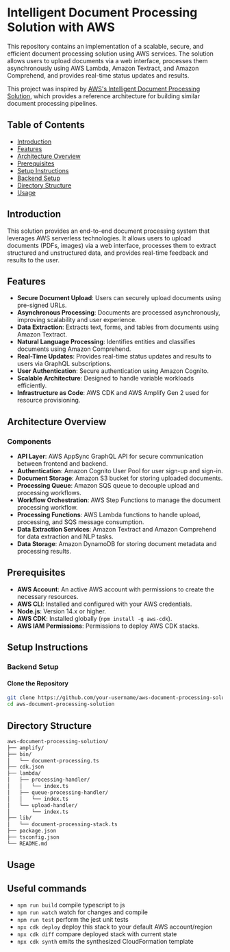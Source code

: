 # Intelligent Document Processing Solution with AWS

This repository contains an implementation of a scalable, secure, and efficient document processing solution using AWS services. The solution allows users to upload documents via a web interface, processes them asynchronously using AWS Lambda, Amazon Textract, and Amazon Comprehend, and provides real-time status updates and results.

This project was inspired by [AWS's Intelligent Document Processing Solution](https://aws.amazon.com/solutions/guidance/intelligent-document-processing-on-aws/?did=sl_card&trk=sl_card), which provides a reference architecture for building similar document processing pipelines.

## Table of Contents

- [Introduction](#introduction)
- [Features](#features)
- [Architecture Overview](#architecture-overview)
- [Prerequisites](#prerequisites)
- [Setup Instructions](#setup-instructions)
- [Backend Setup](#backend-setup)
- [Directory Structure](#directory-structure)
- [Usage](#usage)

## Introduction

This solution provides an end-to-end document processing system that leverages AWS serverless technologies. It allows users to upload documents (PDFs, images) via a web interface, processes them to extract structured and unstructured data, and provides real-time feedback and results to the user.

## Features

- **Secure Document Upload**: Users can securely upload documents using pre-signed URLs.
- **Asynchronous Processing**: Documents are processed asynchronously, improving scalability and user experience.
- **Data Extraction**: Extracts text, forms, and tables from documents using Amazon Textract.
- **Natural Language Processing**: Identifies entities and classifies documents using Amazon Comprehend.
- **Real-Time Updates**: Provides real-time status updates and results to users via GraphQL subscriptions.
- **User Authentication**: Secure authentication using Amazon Cognito.
- **Scalable Architecture**: Designed to handle variable workloads efficiently.
- **Infrastructure as Code**: AWS CDK and AWS Amplify Gen 2 used for resource provisioning.

## Architecture Overview

### Components

- **API Layer**: AWS AppSync GraphQL API for secure communication between frontend and backend.
- **Authentication**: Amazon Cognito User Pool for user sign-up and sign-in.
- **Document Storage**: Amazon S3 bucket for storing uploaded documents.
- **Processing Queue**: Amazon SQS queue to decouple upload and processing workflows.
- **Workflow Orchestration**: AWS Step Functions to manage the document processing workflow.
- **Processing Functions**: AWS Lambda functions to handle upload, processing, and SQS message consumption.
- **Data Extraction Services**: Amazon Textract and Amazon Comprehend for data extraction and NLP tasks.
- **Data Storage**: Amazon DynamoDB for storing document metadata and processing results.

## Prerequisites

- **AWS Account**: An active AWS account with permissions to create the necessary resources.
- **AWS CLI**: Installed and configured with your AWS credentials.
- **Node.js**: Version 14.x or higher.
- **AWS CDK**: Installed globally (`npm install -g aws-cdk`).
- **AWS IAM Permissions**: Permissions to deploy AWS CDK stacks.

## Setup Instructions

### Backend Setup

#### Clone the Repository

```bash
git clone https://github.com/your-username/aws-document-processing-solution.git
cd aws-document-processing-solution
```

## Directory Structure

```bash
aws-document-processing-solution/
├── amplify/
├── bin/
│   └── document-processing.ts
├── cdk.json
├── lambda/
│   ├── processing-handler/
│   │   └── index.ts
│   ├── queue-processing-handler/
│   │   └── index.ts
│   └── upload-handler/
│       └── index.ts
├── lib/
│   └── document-processing-stack.ts
├── package.json
├── tsconfig.json
└── README.md
```

## Usage

## Useful commands

- `npm run build` compile typescript to js
- `npm run watch` watch for changes and compile
- `npm run test` perform the jest unit tests
- `npx cdk deploy` deploy this stack to your default AWS account/region
- `npx cdk diff` compare deployed stack with current state
- `npx cdk synth` emits the synthesized CloudFormation template
